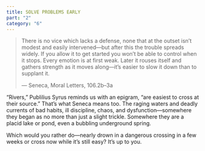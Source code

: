 ```yaml
---
title: SOLVE PROBLEMS EARLY
part: "2"
category: "6"
---
```


> There is no vice which lacks a defense, none that at the outset isn’t modest and easily intervened—but after this the trouble spreads widely. If you allow it to get started you won’t be able to control when it stops. Every emotion is at first weak. Later it rouses itself and gathers strength as it moves along—it’s easier to slow it down than to supplant it.
>
> — Seneca, Moral Letters, 106.2b–3a

“Rivers,” Publilius Syrus reminds us with an epigram, “are easiest to cross at their source.” That’s what Seneca means too. The raging waters and deadly currents of bad habits, ill discipline,
chaos, and dysfunction—somewhere they began as no more than just a slight trickle. Somewhere they are a placid lake or pond, even a bubbling underground spring.

Which would you rather do—nearly drown in a dangerous crossing in a few weeks or cross now while it’s still easy? It’s up to you.
